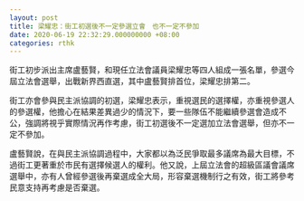 ```yaml
---
layout: post
title: 梁耀忠：街工初選後不一定參選立會　也不一定不參加
date: 2020-06-19 22:32:29.000000000 +08:00
categories: rthk
---
```


街工初步派出主席盧藝賢，和現任立法會議員梁耀忠等四人組成一張名單，參選今屆立法會選舉，出戰新界西直選，其中盧藝賢排首位，梁耀忠排第二。

街工亦會參與民主派協調的初選，梁耀忠表示，重視選民的選擇權，亦重視參選人的參選權，他擔心在結果差異過少的情況下，要一些隊伍不能繼續參選會造成不公，強調將視乎實際情況再作考慮，街工初選後不一定選加立法會選舉，但亦不一定不參加。

盧藝賢說，在與民主派協調過程中，大家都以為泛民爭取最多議席為最大目標，不過街工更著重於市民有選擇候選人的權利。他又說，上屆立法會的超級區議會議席選舉中，亦有人曾經參選後再棄選成全大局，形容棄選機制行之有效，街工將參考民意支持再考慮是否棄選。
